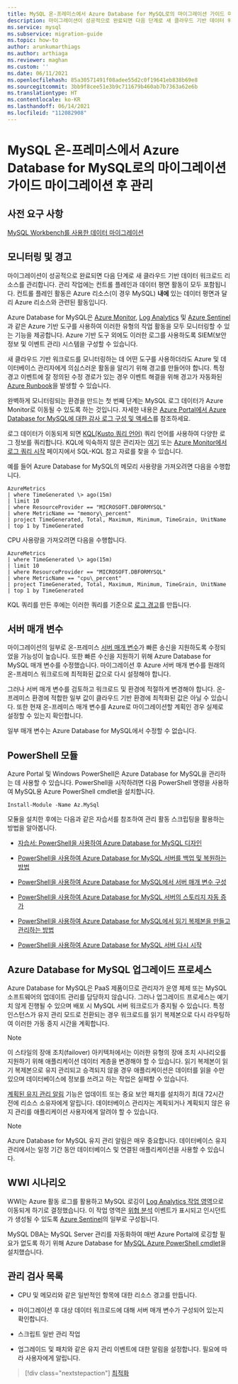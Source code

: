 ```yaml
---
title: MySQL 온-프레미스에서 Azure Database for MySQL로의 마이그레이션 가이드 마이그레이션 후 관리
description: 마이그레이션이 성공적으로 완료되면 다음 단계로 새 클라우드 기반 데이터 워크로드 리소스를 관리합니다.
ms.service: mysql
ms.subservice: migration-guide
ms.topic: how-to
author: arunkumarthiags
ms.author: arthiaga
ms.reviewer: maghan
ms.custom: ''
ms.date: 06/11/2021
ms.openlocfilehash: 85a30571491f08adee55d2c0f19641eb838b69e8
ms.sourcegitcommit: 3bb9f8cee51e3b9c711679b460ab7b7363a62e6b
ms.translationtype: HT
ms.contentlocale: ko-KR
ms.lasthandoff: 06/14/2021
ms.locfileid: "112082908"
---
```

# <a name="mysql-on-premises-to-azure-database-for-mysql-migration-guide-post-migration-management"></a>MySQL 온-프레미스에서 Azure Database for MySQL로의 마이그레이션 가이드 마이그레이션 후 관리

## <a name="prerequisites"></a>사전 요구 사항

[MySQL Workbench를 사용한 데이터 마이그레이션](09-data-migration-with-mysql-workbench.md)

## <a name="monitoring-and-alerts"></a>모니터링 및 경고

마이그레이션이 성공적으로 완료되면 다음 단계로 새 클라우드 기반 데이터 워크로드 리소스를 관리합니다. 관리 작업에는 컨트롤 플레인과 데이터 평면 활동이 모두 포함됩니다. 컨트롤 플레인 활동은 Azure 리소스(이 경우 MySQL) **내에** 있는 데이터 평면과 달리 Azure 리소스와 관련된 활동입니다.

Azure Database for MySQL은 [Azure Monitor](../../../azure-monitor/overview.md), [Log Analytics](../../../azure-monitor/logs/design-logs-deployment.md) 및 [Azure Sentinel](../../../sentinel/overview.md)과 같은 Azure 기반 도구를 사용하여 이러한 유형의 작업 활동을 모두 모니터링할 수 있는 기능을 제공합니다. Azure 기반 도구 외에도 이러한 로그를 사용하도록 SIEM(보안 정보 및 이벤트 관리) 시스템을 구성할 수 있습니다.

새 클라우드 기반 워크로드를 모니터링하는 데 어떤 도구를 사용하더라도 Azure 및 데이터베이스 관리자에게 의심스러운 활동을 알리기 위해 경고를 만들어야 합니다. 특정 경고 이벤트에 잘 정의된 수정 경로가 있는 경우 이벤트 해결을 위해 경고가 자동화된 [Azure Runbook](/azure/automation/automation-quickstart-create-runbook)을 발생할 수 있습니다.

완벽하게 모니터링되는 환경을 만드는 첫 번째 단계는 MySQL 로그 데이터가 Azure Monitor로 이동될 수 있도록 하는 것입니다. 자세한 내용은 [Azure Portal에서 Azure Database for MySQL에 대한 감사 로그 구성 및 액세스](../../howto-configure-audit-logs-portal.md)를 참조하세요.

로그 데이터가 이동되게 되면 [KQL(Kusto 쿼리 언어)](/azure/data-explorer/kusto/query/) 쿼리 언어를 사용하여 다양한 로그 정보를 쿼리합니다. KQL에 익숙하지 않은 관리자는 [여기](/azure/data-explorer/kusto/query/sqlcheatsheet) 또는 [Azure Monitor에서 로그 쿼리 시작](../../../azure-monitor/logs/get-started-queries.md) 페이지에서 SQL-KQL 참고 자료를 찾을 수 있습니다.

예를 들어 Azure Database for MySQL의 메모리 사용량을 가져오려면 다음을 수행합니다.

```
AzureMetrics
| where TimeGenerated \> ago(15m)
| limit 10
| where ResourceProvider == "MICROSOFT.DBFORMYSQL"
| where MetricName == "memory\_percent"
| project TimeGenerated, Total, Maximum, Minimum, TimeGrain, UnitName 
| top 1 by TimeGenerated
```
CPU 사용량을 가져오려면 다음을 수행합니다.

```
AzureMetrics
| where TimeGenerated \> ago(15m)
| limit 10
| where ResourceProvider == "MICROSOFT.DBFORMYSQL"
| where MetricName == "cpu\_percent"
| project TimeGenerated, Total, Maximum, Minimum, TimeGrain, UnitName 
| top 1 by TimeGenerated
```
KQL 쿼리를 만든 후에는 이러한 쿼리를 기준으로 [로그 경고](/azure/azure-monitor/platform/alerts-unified-log)를 만듭니다.

## <a name="server-parameters"></a>서버 매개 변수

마이그레이션의 일부로 온-프레미스 [서버 매개 변수](/azure/mysql/concepts-server-parameters)가 빠른 송신을 지원하도록 수정되었을 가능성이 높습니다. 또한 빠른 수신을 지원하기 위해 Azure Database for MySQL 매개 변수를 수정했습니다. 마이그레이션 후 Azure 서버 매개 변수를 원래의 온-프레미스 워크로드에 최적화된 값으로 다시 설정해야 합니다.

그러나 서버 매개 변수를 검토하고 워크로드 및 환경에 적절하게 변경해야 합니다. 온-프레미스 환경에 적합한 일부 값이 클라우드 기반 환경에 최적화된 값은 아닐 수 있습니다. 또한 현재 온-프레미스 매개 변수를 Azure로 마이그레이션할 계획인 경우 실제로 설정할 수 있는지 확인합니다.

일부 매개 변수는 Azure Database for MySQL에서 수정할 수 없습니다.

## <a name="powershell-module"></a>PowerShell 모듈

Azure Portal 및 Windows PowerShell은 Azure Database for MySQL을 관리하는 데 사용할 수 있습니다. PowerShell을 시작하려면 다음 PowerShell 명령을 사용하여 MySQL용 Azure PowerShell cmdlet을 설치합니다.

`Install-Module -Name Az.MySql`

모듈을 설치한 후에는 다음과 같은 자습서를 참조하여 관리 활동 스크립팅을 활용하는 방법을 알아봅니다.

  - [자습서: PowerShell을 사용하여 Azure Database for MySQL 디자인](../../tutorial-design-database-using-powershell.md)

  - [PowerShell을 사용하여 Azure Database for MySQL 서버를 백업 및 복원하는 방법](../../howto-restore-server-powershell.md)

  - [PowerShell을 사용하여 Azure Database for MySQL에서 서버 매개 변수 구성](../../howto-configure-server-parameters-using-powershell.md)

  - [PowerShell을 사용하여 Azure Database for MySQL 서버의 스토리지 자동 증가](../../howto-auto-grow-storage-powershell.md)

  - [PowerShell을 사용하여 Azure Database for MySQL에서 읽기 복제본을 만들고 관리하는 방법](../../howto-read-replicas-powershell.md)

  - [PowerShell을 사용하여 Azure Database for MySQL 서버 다시 시작](../../howto-restart-server-powershell.md)

## <a name="azure-database-for-mysql-upgrade-process"></a>Azure Database for MySQL 업그레이드 프로세스

Azure Database for MySQL은 PaaS 제품이므로 관리자가 운영 체제 또는 MySQL 소프트웨어의 업데이트 관리를 담당하지 않습니다. 그러나 업그레이드 프로세스는 예기치 않게 진행될 수 있으며 배포 시 MySQL 서버 워크로드가 중지될 수 있습니다. 특정 인스턴스가 유지 관리 모드로 전환되는 경우 워크로드를 읽기 복제본으로 다시 라우팅하여 이러한 가동 중지 시간을 계획합니다.

> [!NOTE]
> 이 스타일의 장애 조치(failover) 아키텍처에서는 이러한 유형의 장애 조치 시나리오를 지원하기 위해 애플리케이션 데이터 계층을 변경해야 할 수 있습니다. 읽기 복제본이 읽기 복제본으로 유지 관리되고 승격되지 않을 경우 애플리케이션은 데이터를 읽을 수만 있으며 데이터베이스에 정보를 쓰려고 하는 작업은 실패할 수 있습니다.

[계획된 유지 관리 알림](/azure/mysql/concepts-monitoring#planned-maintenance-notification) 기능은 업데이트 또는 중요 보안 패치를 설치하기 최대 72시간 전에 리소스 소유자에게 알립니다. 데이터베이스 관리자는 계획되거나 계획되지 않은 유지 관리를 애플리케이션 사용자에게 알려야 할 수 있습니다.

> [!NOTE]
> Azure Database for MySQL 유지 관리 알림은 매우 중요합니다. 데이터베이스 유지 관리에서는 일정 기간 동안 데이터베이스 및 연결된 애플리케이션을 사용할 수 있습니다.

## <a name="wwi-scenario"></a>WWI 시나리오

WWI는 Azure 활동 로그를 활용하고 MySQL 로깅이 [Log Analytics 작업 영역](../../../azure-monitor/logs/design-logs-deployment.md)으로 이동되게 하기로 결정했습니다. 이 작업 영역은 [위협 분석](/azure/mysql/concepts-data-access-and-security-threat-protection) 이벤트가 표시되고 인시던트가 생성될 수 있도록 [Azure Sentinel](../../../sentinel/index.yml)의 일부로 구성됩니다.

MySQL DBA는 MySQL Server 관리를 자동화하여 매번 Azure Portal에 로깅할 필요가 없도록 하기 위해 Azure Database for [MySQL Azure PowerShell cmdlet](/azure/mysql/quickstart-create-mysql-server-database-using-azure-powershell)을 설치했습니다.

## <a name="management-checklist"></a>관리 검사 목록

  - CPU 및 메모리와 같은 일반적인 항목에 대한 리소스 경고를 만듭니다.

  - 마이그레이션 후 대상 데이터 워크로드에 대해 서버 매개 변수가 구성되어 있는지 확인합니다.

  - 스크립트 일반 관리 작업

  - 업그레이드 및 패치와 같은 유지 관리 이벤트에 대한 알림을 설정합니다. 필요에 따라 사용자에게 알립니다.  


> [!div class="nextstepaction"]
> [최적화](./11-optimization.md)